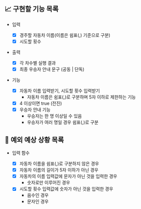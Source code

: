 ## 📈 구현할 기능 목록

- 입력

  - [x] 경주할 자동차 이름(이름은 쉼표(,) 기준으로 구분)
  - [x] 시도할 횟수

- 출력

  - [x] 각 차수별 실행 결과
  - [x] 최종 우승자 안내 문구 (공동 | 단독)

- 기능

  - [x] 자동차 이름 입력받기, 시도할 횟수 입력받기
    - 자동차 이름은 쉼표(,)로 구분하며 5자 이하로 제한하는 기능
  - [x] 4 이상이면 true (전진)
  - [x] 우승자 안내 기능
    - 우승자는 한 명 이상일 수 있음
    - 우승자가 여러 명일 경우 쉼표(,)로 구분

## 🎯 예외 예상 상황 목록

- 입력 함수

  - [x] 자동차 이름을 쉼표(,)로 구분하지 않은 경우
  - [x] 자동차 이름의 길이가 5자 이하가 아닌 경우
  - [x] 자동차의 이름 입력값에 문자가 아닌 것을 입력한 경우
    - 숫자로만 이루어진 경우
  - [x] 시도할 횟수 입력값에 숫자가 아닌 것을 입력한 경우
    - 음수인 경우
    - 문자인 경우
